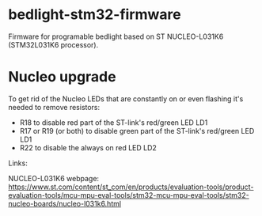 # bedlight-stm32-firmware
Firmware for programable bedlight based on ST NUCLEO-L031K6 (STM32L031K6 processor).

# Nucleo upgrade
To get rid of the Nucleo LEDs that are constantly on or even flashing it's needed to remove resistors:
* R18 to disable red part of the ST-link's red/green LED LD1
* R17 or R19 (or both) to disable green part of the ST-link's red/green LED LD1
* R22 to disable the always on red LED LD2

Links:

NUCLEO-L031K6 webpage: https://www.st.com/content/st_com/en/products/evaluation-tools/product-evaluation-tools/mcu-mpu-eval-tools/stm32-mcu-mpu-eval-tools/stm32-nucleo-boards/nucleo-l031k6.html
